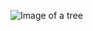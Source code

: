 ![Image of a tree](https://images.unsplash.com/photo-1518155734892-1993d2042433?ixlib=rb-1.2.1&ixid=eyJhcHBfaWQiOjEyMDd9&auto=format&fit=crop&w=500&q=60)
